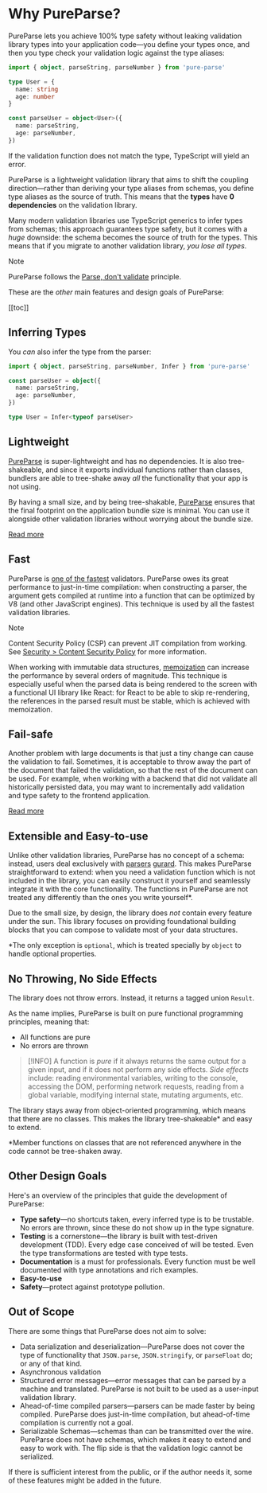 # Why PureParse?

PureParse lets you achieve 100% type safety without leaking validation library types into your application code—you define your types once, and then you type check your validation logic against the type aliases:

```ts
import { object, parseString, parseNumber } from 'pure-parse'

type User = {
  name: string
  age: number
}

const parseUser = object<User>({
  name: parseString,
  age: parseNumber,
})
```

If the validation function does not match the type, TypeScript will yield an error.

PureParse is a lightweight validation library that aims to shift the coupling direction—rather than deriving your type aliases from schemas, you define type aliases as the source of truth. This means that the **types** have **0 dependencies** on the validation library.

Many modern validation libraries use TypeScript generics to infer types from schemas; this approach guarantees type safety, but it comes with a _huge_ downside: the schema becomes the source of truth for the types. This means that if you migrate to another validation library, _you lose all types_.

> [!NOTE]
>
> PureParse follows the [Parse, don't validate](https://lexi-lambda.github.io/blog/2019/11/05/parse-don-t-validate/) principle.

These are the _other_ main features and design goals of PureParse:

[[toc]]

## Inferring Types

You _can_ also infer the type from the parser:

```ts
import { object, parseString, parseNumber, Infer } from 'pure-parse'

const parseUser = object({
  name: parseString,
  age: parseNumber,
})

type User = Infer<typeof parseUser>
```

## Lightweight

[PureParse](https://www.npmjs.com/package/pure-parse) is super-lightweight and has no dependencies. It is also tree-shakeable, and since it exports individual functions rather than classes, bundlers are able to tree-shake away _all_ the functionality that your app is not using.

By having a small size, and by being tree-shakable, [PureParse](https://www.npmjs.com/package/pure-parse) ensures that the final footprint on the application bundle size is minimal. You can use it alongside other validation libraries without worrying about the bundle size.

[Read more](comparison.md#size-comparison)

## Fast

PureParse is [one of the fastest](comparison.md#performance-benchmarks) validators. PureParse owes its great performance to just-in-time compilation: when constructing a parser, the argument gets compiled at runtime into a function that can be optimized by V8 (and other JavaScript engines). This technique is used by all the fastest validation libraries.

> [!NOTE]
> Content Security Policy (CSP) can prevent JIT compilation from working. See [Security > Content Security Policy](/guide/security.html#content-security-policy) for more information.

When working with immutable data structures, [memoization](performance#memoization) can increase the performance by several orders of magnitude. This technique is especially useful when the parsed data is being rendered to the screen with a functional UI library like React: for React to be able to skip re-rendering, the references in the parsed result must be stable, which is achieved with memoization.

## Fail-safe

Another problem with large documents is that just a tiny change can cause the validation to fail. Sometimes, it is acceptable to throw away the part of the document that failed the validation, so that the rest of the document can be used. For example, when working with a backend that did not validate all historically persisted data, you may want to incrementally add validation and type safety to the frontend application.

[Read more](error-handling.md)

## Extensible and Easy-to-use

Unlike other validation libraries, PureParse has no concept of a schema: instead, users deal exclusively with [parsers](parsers) [gurard](guards). This makes PureParse straightforward to extend: when you need a validation function which is not included in the library, you can easily construct it yourself and seamlessly integrate it with the core functionality. The functions in PureParse are not treated any differently than the ones you write yourself\*.

Due to the small size, by design, the library does _not_ contain every feature under the sun. This library focuses on providing foundational building blocks that you can compose to validate most of your data structures.

\*The only exception is `optional`, which is treated specially by `object` to handle optional properties.

## No Throwing, No Side Effects

The library does not throw errors. Instead, it returns a tagged union `Result`.

As the name implies, PureParse is built on pure functional programming principles, meaning that:

- All functions are pure
- No errors are thrown

> [!INFO]
> A function is _pure_ if it always returns the same output for a given input, and if it does not perform any side effects. _Side effects_ include: reading environmental variables, writing to the console, accessing the DOM, performing network requests, reading from a global variable, modifying internal state, mutating arguments, etc.

The library stays away from object-oriented programming, which means that there are no classes. This makes the library tree-shakeable\* and easy to extend.

\*Member functions on classes that are not referenced anywhere in the code cannot be tree-shaken away.

## Other Design Goals

Here's an overview of the principles that guide the development of PureParse:

- **Type safety**—no shortcuts taken, every inferred type is to be trustable. No errors are thrown, since these do not show up in the type signature.
- **Testing** is a cornerstone—the library is built with test-driven development (TDD). Every edge case conceived of will be tested. Even the type transformations are tested with type tests.
- **Documentation** is a must for professionals. Every function must be well documented with type annotations and rich examples.
- **Easy-to-use**
- **Safety**—protect against prototype pollution.

## Out of Scope

There are some things that PureParse does not aim to solve:

- Data serialization and deserialization—PureParse does not cover the type of functionality that `JSON.parse`, `JSON.stringify`, or `parseFloat` do; or any of that kind.
- Asynchronous validation
- Structured error messages—error messages that can be parsed by a machine and translated. PureParse is not built to be used as a user-input validation library.
- Ahead-of-time compiled parsers—parsers can be made faster by being compiled. PureParse does just-in-time compilation, but ahead-of-time compilation is currently not a goal.
- Serializable Schemas—schemas than can be transmitted over the wire. PureParse does not have schemas, which makes it easy to extend and easy to work with. The flip side is that the validation logic cannot be serialized.

If there is sufficient interest from the public, or if the author needs it, some of these features might be added in the future.

